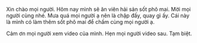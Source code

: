 Xin chào mọi người. Hôm nay mình sẽ ăn viên hải sản sốt phô mai. Mời mọi người cùng nhé. Mưa quá mọi người ạ nên là chập đấy, quay gì ấy. Cái này là mình có làm thêm sốt phô mai để chấm cùng mọi người ạ.

Cảm ơn mọi người xem video của mình. Hẹn mọi người video sau. Tạm biệt.
